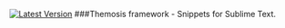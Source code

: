 [![Latest Version][ico-latest-version]][link-latest-version]
###Themosis framework - Snippets for Sublime Text. 

[ico-latest-version]: https://img.shields.io/github/release/wmarquardt/themosis-snippets.svg
[link-latest-version]: https://github.com/wmarquardt/themosis-snippets/releases
